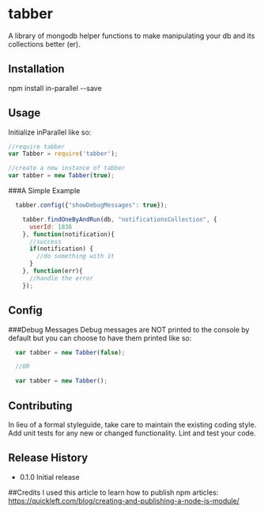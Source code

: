 # tabber
A library of  mongodb helper functions to make manipulating your db and its collections better (er).

## Installation

  npm install in-parallel --save

## Usage
Initialize inParallel like so:
  ```javascript
  //require tabber
  var Tabber = require('tabber');

  //create a new instance of tabber
  var tabber = new Tabber(true);
  ```
###A Simple Example
  ```javascript
    tabber.config({"showDebugMessages": true});

      tabber.findOneByAndRun(db, "notificationsCollection", {
        userId: 1836
      }, function(notification){
        //success
        if(notification) {
          //do something with it
        }
      }, function(err){
        //handle the error
      });

  ```

## Config

###Debug Messages
  Debug messages are NOT printed to the console by default but you can choose to have them printed like so:
  ```javascript
  	var tabber = new Tabber(false);

    //OR 

    var tabber = new Tabber();
  ```  

## Contributing

In lieu of a formal styleguide, take care to maintain the existing coding style.
Add unit tests for any new or changed functionality. Lint and test your code.

## Release History

* 0.1.0 Initial release

##Credits
I used this article to learn how to publish npm articles:
https://quickleft.com/blog/creating-and-publishing-a-node-js-module/
